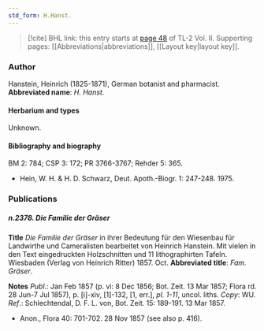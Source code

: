 ```yaml
---
std_form: H.Hanst.
---
```


> [!cite] BHL link: this entry starts at [page 48](https://www.biodiversitylibrary.org/page/33068290) of TL-2 Vol. II.
> Supporting pages: [[Abbreviations|abbreviations]], [[Layout key|layout key]].

### Author

Hanstein, Heinrich (1825-1871), German botanist and pharmacist. 
**Abbreviated name**: *H. Hanst.*

#### Herbarium and types

Unknown.

#### Bibliography and biography

BM 2: 784; CSP 3: 172; PR 3766-3767; Rehder 5: 365.
- Hein, W. H. & H. D. Schwarz, Deut. Apoth.-Biogr. 1: 247-248. 1975.

### Publications

##### n.2378. Die Familie der Gräser

**Title**
*Die Familie der Gräser* in ihrer Bedeutung für den Wiesenbau für Landwirthe und Cameralisten bearbeitet von Heinrich Hanstein. Mit vielen in den Text eingedruckten Holzschnitten und 11 lithographirten Tafeln. Wiesbaden (Verlag von Heinrich Ritter) 1857. Oct.
**Abbreviated title**: *Fam. Gräser*.

**Notes**
*Publ*.: Jan Feb 1857 (p. vi: 8 Dec 1856; Bot. Zeit. 13 Mar 1857; Flora rd. 28 Jun-7 Jul 1857), p. \[i\]-xiv, \[1\]-132, \[1, err.\], *pl. 1-11*, uncol. liths. *Copy*: WU.
*Ref*.: Schlechtendal, D. F. L. von, Bot. Zeit. 15: 189-191. 13 Mar 1857.
- Anon., Flora 40: 701-702. 28 Nov 1857 (see also p. 416).

